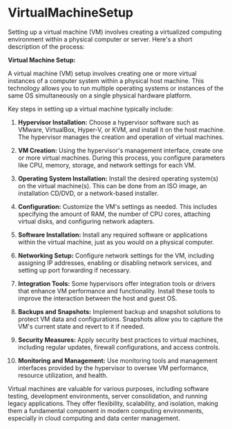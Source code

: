 # VirtualMachineSetup
Setting up a virtual machine (VM) involves creating a virtualized computing environment within a physical computer or server. Here's a short description of the process:

**Virtual Machine Setup:**

A virtual machine (VM) setup involves creating one or more virtual instances of a computer system within a physical host machine. This technology allows you to run multiple operating systems or instances of the same OS simultaneously on a single physical hardware platform.

Key steps in setting up a virtual machine typically include:

1. **Hypervisor Installation:** Choose a hypervisor software such as VMware, VirtualBox, Hyper-V, or KVM, and install it on the host machine. The hypervisor manages the creation and operation of virtual machines.

2. **VM Creation:** Using the hypervisor's management interface, create one or more virtual machines. During this process, you configure parameters like CPU, memory, storage, and network settings for each VM.

3. **Operating System Installation:** Install the desired operating system(s) on the virtual machine(s). This can be done from an ISO image, an installation CD/DVD, or a network-based installer.

4. **Configuration:** Customize the VM's settings as needed. This includes specifying the amount of RAM, the number of CPU cores, attaching virtual disks, and configuring network adapters.

5. **Software Installation:** Install any required software or applications within the virtual machine, just as you would on a physical computer.

6. **Networking Setup:** Configure network settings for the VM, including assigning IP addresses, enabling or disabling network services, and setting up port forwarding if necessary.

7. **Integration Tools:** Some hypervisors offer integration tools or drivers that enhance VM performance and functionality. Install these tools to improve the interaction between the host and guest OS.

8. **Backups and Snapshots:** Implement backup and snapshot solutions to protect VM data and configurations. Snapshots allow you to capture the VM's current state and revert to it if needed.

9. **Security Measures:** Apply security best practices to virtual machines, including regular updates, firewall configurations, and access controls.

10. **Monitoring and Management:** Use monitoring tools and management interfaces provided by the hypervisor to oversee VM performance, resource utilization, and health.

Virtual machines are valuable for various purposes, including software testing, development environments, server consolidation, and running legacy applications. They offer flexibility, scalability, and isolation, making them a fundamental component in modern computing environments, especially in cloud computing and data center management.
